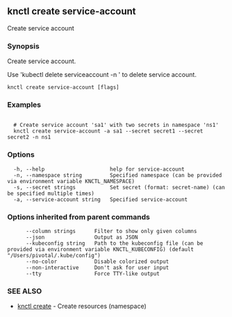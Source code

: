 ## knctl create service-account

Create service account

### Synopsis

Create service account.

Use 'kubectl delete serviceaccount <name> -n <namespace>' to delete service account.

```
knctl create service-account [flags]
```

### Examples

```

  # Create service account 'sa1' with two secrets in namespace 'ns1'
  knctl create service-account -a sa1 --secret secret1 --secret secret2 -n ns1
```

### Options

```
  -h, --help                     help for service-account
  -n, --namespace string         Specified namespace (can be provided via environment variable KNCTL_NAMESPACE)
  -s, --secret strings           Set secret (format: secret-name) (can be specified multiple times)
  -a, --service-account string   Specified service-account
```

### Options inherited from parent commands

```
      --column strings      Filter to show only given columns
      --json                Output as JSON
      --kubeconfig string   Path to the kubeconfig file (can be provided via environment variable KNCTL_KUBECONFIG) (default "/Users/pivotal/.kube/config")
      --no-color            Disable colorized output
      --non-interactive     Don't ask for user input
      --tty                 Force TTY-like output
```

### SEE ALSO

* [knctl create](knctl_create.md)	 - Create resources (namespace)

